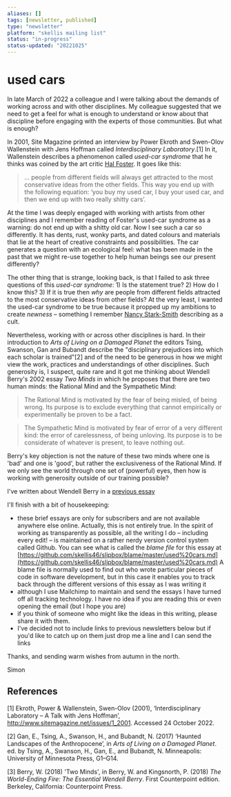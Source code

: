 ```yaml
---
aliases: []
tags: [newsletter, published]
type: "newsletter"
platform: "skellis mailing list"
status: "in-progress"
status-updated: "20221025"
---
```


# used cars

In late March of 2022 a colleague and I were talking about the demands of working across and with other disciplines. My colleague suggested that we need to get a feel for what is enough to understand or know about that discipline before engaging with the experts of those communities. But what is enough? 

In 2001, Site Magazine printed an interview by Power Ekroth and Swen-Olov Wallenstein with Jens Hoffman called _Interdisciplinary Laboratory_.[1]  In it, Wallenstein describes a phenomenon called _used-car syndrome_ that he thinks was coined by the art critic [Hal Foster](https://en.wikipedia.org/wiki/Hal_Foster_(art_critic)). It goes like this:

 > ... people from different fields will always get attracted to the most conservative ideas from the other fields. This way you end up with the following equation: ‘you buy my used car, I buy your used car, and then we end up with two really shitty cars’.

At the time I was deeply engaged with working with artists from other disciplines and I remember reading of Foster's used-car syndrome as a warning: do not end up with a shitty old car. Now I see such a car so differently. It has dents, rust, wonky parts, and dated colours and materials that lie at the heart of creative constraints and possibilities. The car generates a question with an ecological feel: what has been made in the past that we might re-use together to help human beings see our present differently? 

The other thing that is strange, looking back, is that I failed to ask three questions of this _used-car syndrome_: 1) Is the statement true? 2) How do I know this? 3) If it is true then _why_ are people from different fields attracted to the most conservative ideas from other fields? At the very least, I wanted the used-car syndrome to be true because it propped up my ambitions to create _newness_ – something I remember [Nancy Stark-Smith](https://en.wikipedia.org/wiki/Nancy_Stark_Smith) describing as a cult.

Nevertheless, working with or across other disciplines is hard. In their introduction to _Arts of Living on a Damaged Planet_ the editors Tsing, Swanson, Gan and Bubandt describe the "disciplinary prejudices into which each scholar is trained"[2] and of the need to be generous in how we might view the work, practices and understandings of other disciplines. Such generosity is, I suspect, quite rare and it got me thinking about Wendell Berry's 2002 essay _Two Minds_ in which he proposes that there are two human minds: the Rational Mind and the Sympathetic Mind:

> The Rational Mind is motivated by the fear of being misled, of being wrong. Its purpose is to exclude everything that cannot empirically or experimentally be proven to be a fact.

> The Sympathetic Mind is motivated by fear of error of a very different kind: the error of carelessness, of being unloving. Its purpose is to be considerate of whatever is present, to leave nothing out.

Berry's key objection is not the nature of these two minds where one is 'bad' and one is 'good', but rather the exclusiveness of the Rational Mind. If we only see the world through one set of (powerful) eyes, then how is working with generosity outside of our training possible?  


I've written about Wendell Berry in a [previous essay](https://mailchi.mp/9df0c5a95a62/children-of-the-soil)


I'll finish with a bit of housekeeping:

- these brief essays are only for subscribers and are not available anywhere else online. Actually, this is not entirely true. In the spirit of working as transparently as possible, all the writing I do – including every edit! – is maintained on a rather nerdy version control system called Github. You can see what is called the _blame file_ for this essay at [https://github.com/skellis46/slipbox/blame/master/used%20cars.md](https://github.com/skellis46/slipbox/blame/master/used%20cars.md) A blame file is normally used to find out who wrote particular pieces of code in software development, but in this case it enables you to track back through the different versions of this essay as I was writing it
- although I use Mailchimp to maintain and send the essays I have turned off all tracking technology. I have no idea if you are reading this or even opening the email (but I hope you are)
- if you think of someone who might like the ideas in this writing, please share it with them.
- I've decided not to include links to previous newsletters below but if you'd like to catch up on them just drop me a line and I can send the links

Thanks, and sending warm wishes from autumn in the north.

Simon

## References

[1] Ekroth, Power & Wallenstein, Swen-Olov (2001), ‘Interdisciplinary Laboratory – A Talk with Jens Hoffman’, <http://www.sitemagazine.net/issues/1_2001>. Accessed 24 October 2022.

[2] Gan, E., Tsing, A., Swanson, H., and Bubandt, N. (2017) ‘Haunted Landscapes of the Anthropocene’, in _Arts of Living on a Damaged Planet_. ed. by Tsing, A., Swanson, H., Gan, E., and Bubandt, N. Minneapolis: University of Minnesota Press, G1–G14.

[3] Berry, W. (2018) 'Two Minds', in Berry, W. and Kingsnorth, P. (2018) _The World-Ending Fire: The Essential Wendell Berry_. First Counterpoint edition. Berkeley, California: Counterpoint Press.
